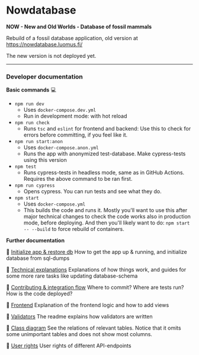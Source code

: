 # Nowdatabase

**NOW - New and Old Worlds - Database of fossil mammals**

Rebuild of a fossil database application, old version at https://nowdatabase.luomus.fi/ 

The new version is not deployed yet.

_____

### Developer documentation

**Basic commands** :computer:

+ `npm run dev` 
  + Uses `docker-compose.dev.yml`
  + Run in development mode: with hot reload
+ `npm run check`
  + Runs `tsc` and `eslint` for frontend and backend: Use this to check for errors before committing, if you feel like it.
+ `npm run start:anon`
  + Uses `docker-compose.anon.yml`
  + Runs the app with anonymized test-database. Make cypress-tests using this version
+ `npm test`
  + Runs cypress-tests in headless mode, same as in GitHub Actions. Requires the above command to be ran first.
+ `npm run cypress`
  + Opens cypress. You can run tests and see what they do.
+ `npm start`
  + Uses `docker-compose.yml`
  + This builds the code and runs it. Mostly you'll want to use this after major technical changes to check the code works also in production mode, before deploying. And then you'll likely want to do: `npm start -- --build` to force rebuild of containers.

**Further documentation**

:rocket: [Initialize app & restore db](documentation/init.md) How to get the app up & running, and initialize database from sql-dumps

:wrench: [Technical explanations](documentation/technical_explanations.md) Explanations of how things work, and guides for some more rare tasks like updating database-schema

:raised_hands: [Contributing & integration flow](documentation/contributing.md) Where to commit? Where are tests run? How is the code deployed?

:memo: [Frontend](documentation/frontend.md) Explanation of the frontend logic and how to add views

:mag_right: [Validators](frontend/src/validators/) The readme explains how validators are written

:mag_right: [Class diagram](documentation/class_diagram.md) See the relations of relevant tables. Notice that it omits some unimportant tables and does not show most columns.

:key: [User rights](documentation/user_rights.md) User rights of different API-endpoints
